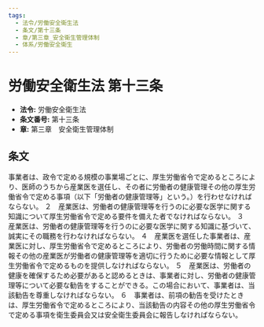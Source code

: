 ```yaml
---
tags:
  - 法令/労働安全衛生法
  - 条文/第十三条
  - 章/第三章_安全衛生管理体制
  - 体系/労働安全衛生
---
```

# 労働安全衛生法 第十三条

- **法令:** 労働安全衛生法
- **条文番号:** 第十三条
- **章:** 第三章　安全衛生管理体制

## 条文
事業者は、政令で定める規模の事業場ごとに、厚生労働省令で定めるところにより、医師のうちから産業医を選任し、その者に労働者の健康管理その他の厚生労働省令で定める事項（以下「労働者の健康管理等」という。）を行わせなければならない。
２　産業医は、労働者の健康管理等を行うのに必要な医学に関する知識について厚生労働省令で定める要件を備えた者でなければならない。
３　産業医は、労働者の健康管理等を行うのに必要な医学に関する知識に基づいて、誠実にその職務を行わなければならない。
４　産業医を選任した事業者は、産業医に対し、厚生労働省令で定めるところにより、労働者の労働時間に関する情報その他の産業医が労働者の健康管理等を適切に行うために必要な情報として厚生労働省令で定めるものを提供しなければならない。
５　産業医は、労働者の健康を確保するため必要があると認めるときは、事業者に対し、労働者の健康管理等について必要な勧告をすることができる。この場合において、事業者は、当該勧告を尊重しなければならない。
６　事業者は、前項の勧告を受けたときは、厚生労働省令で定めるところにより、当該勧告の内容その他の厚生労働省令で定める事項を衛生委員会又は安全衛生委員会に報告しなければならない。

